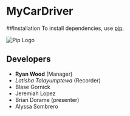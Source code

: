 # MyCarDriver

##Installation 
To install dependencies, use [pip](https://pypi.org/project/pip/).

![Pip Logo](https://pypi.org/static/images/logo-large.9f732b5f.svg)

## Developers
- **Ryan Wood** (Manager)
- *Latisha Talayumptewa* (Recorder)
- Blase Gornick
- Jeremiah Lopez
- Brian Dorame (presenter)
- Alyssa Sombrero
